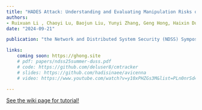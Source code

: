 ```yaml
---
title: "HADES Attack: Understanding and Evaluating Manipulation Risks of Email Blocklists"
authors:
- Ruixuan Li , Chaoyi Lu, Baojun Liu, Yunyi Zhang, Geng Hong, Haixin Duan, Yanzhong Lin, Qingfeng Pan, Min Yang, Jun Shao
date: "2024-09-21"

publication: "the Network and Distributed System Security (NDSS) Symposium 2025 (NDSS'25, CCF-A)"

links:
    coming soon: https://ghong.site
    # pdf: papers/ndss25summer-duss.pdf 
    # code: https://github.com/deluser8/cmtracker
    # slides: https://github.com/hadisinaee/avicenna
    # video: https://www.youtube.com/watch?v=y10xPHZGs3M&list=PLn0nrSd4xjjbyUeai0oevMrT8_IwnBo4R

---
```



[See the wiki page for tutorial!](https://github.com/hadisinaee/avicenna/wiki)


<!-- %     \item \textbf{Geng Hong}, Zhemin Yang, Sen Yang, Lei Zhang, Yuhong Nan, Zhibo Zhang, Min Yang, Yuan Zhang, Zhiyun Qian and Haixin Duan, How You Get Shot in the Back: A Systematical Study about Cryptojacking in the Real World. 25th ACM SIGSAC Conference on Computer and Communications Security (ACM CCS'18), 2018, 1701-1713.（CCF-A类会议，国际网络安全顶级会议）； -->
<!-- %     \item \textbf{Geng Hong}, Zhemin Yang, Sen Yang, Xiaojing Liao, Xiaolin Du, Min Yang and Haixin Duan, , 43rd IEEE Symposium on Security and Privacy (IEEE S\&P'22), 2022.（已录用）（CCF-A类会议，国际网络安全顶级会议）； -->



